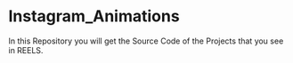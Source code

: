 # Instagram_Animations
In this Repository you will get the Source Code of the Projects that you see in REELS. 
